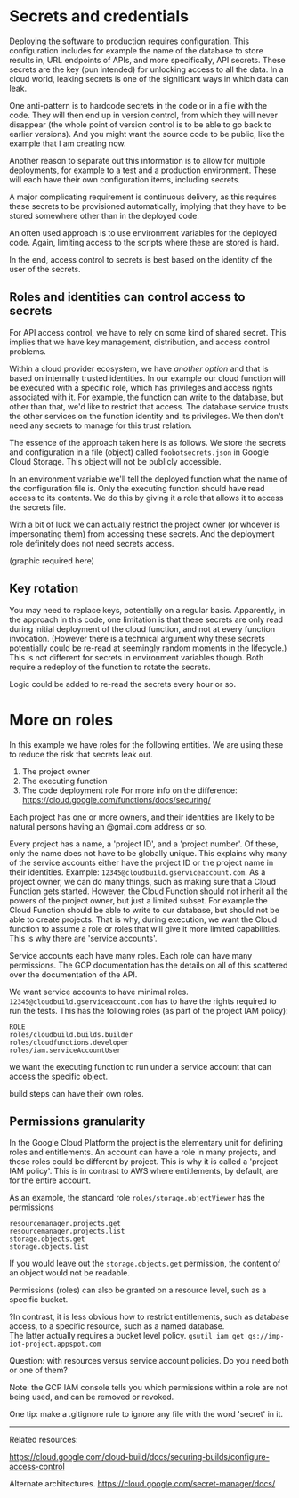 # Secrets and credentials
<!---
-->
Deploying the software to production requires configuration.
This configuration includes for example the name of the database to store
results in, URL endpoints of APIs, and more specifically,
API secrets.
These secrets are the key (pun intended) for unlocking access to all the data. In a cloud world,
leaking secrets is one of the significant ways in which data
can leak.

One anti-pattern is to hardcode secrets in the code or in a file with the code. They will then end up in version control,
from which they will never disappear (the whole point of version control is to be able to go back to earlier versions). And you might want the source code to be public,
like the example that I am creating now.

Another reason to separate out this information is to allow for multiple deployments, for example to a test and a production environment. These will each have their own configuration items, including secrets.

A major complicating requirement is continuous delivery, as this requires these secrets to be provisioned automatically, implying that they have to be stored somewhere other than in the deployed code.

An often used approach is to use environment variables for the deployed code. Again, limiting access to the scripts where these are stored is hard.

In the end, access control to secrets is best based on the identity of the user of the secrets.

## Roles and identities can control access to secrets
For API access control, we have to rely on some kind of shared secret. This implies that we have key management,
distribution, and access control problems.

Within a cloud provider ecosystem, we have _another option_ and that is based on internally trusted identities. In our example our cloud function will be executed with a specific role, which has privileges and access rights associated with it. For example, the function can write to the database, but other than that, we'd like to restrict that access. The database service trusts the other services on the function identity and its privileges. We then don't need any secrets to
manage for this trust relation.

The essence of the approach taken here is as follows.
We store the secrets and configuration in a file (object) called `foobotsecrets.json` in Google Cloud Storage.
This object will not be publicly accessible.

In an environment variable we'll tell the deployed function what the name of the configuration file is.
Only the executing function should have read access to its contents.
We do this by giving it a role that allows it to access the secrets file.

With a bit of luck we can actually restrict the project owner (or whoever is impersonating them) from accessing these secrets. And the deployment role definitely does not need secrets access.

(graphic required here)

## Key rotation
You may need to replace keys, potentially on a regular basis.
Apparently, in the approach in this code, one limitation is that these secrets are only read during initial deployment of the cloud function, and not at every function invocation. (However there is a technical argument why these secrets potentially could be re-read at seemingly random moments in the lifecycle.) This is not different for secrets in environment
variables though. Both require a redeploy of the function to rotate the secrets.

Logic could be added to re-read the secrets every hour or so.

# More on roles

In this example we have roles for the following entities. We are using these to reduce the risk that secrets leak out.
1. The project owner
2. The executing function
3. The code deployment role
For more info on the difference: https://cloud.google.com/functions/docs/securing/
<!---
Function identity: https://cloud.google.com/functions/docs/securing/function-identity
-->


Each project has one or more owners, and their identities
are likely to be natural persons having an @gmail.com address or so.

Every project has a name, a 'project ID', and a 'project number'. Of these, only the name does not have to be globally unique. This explains why many of the service accounts either have the project ID or the project name in their identities. Example: `12345@cloudbuild.gserviceaccount.com`.
As a project owner, we can do many things, such as making
sure that a Cloud Function gets started.
However, the Cloud Function should not inherit all the
powers of the project owner, but just a limited subset.
For example the Cloud Function should be able to write to
our database, but should not be able to create projects.
That is why, during execution, we want the Cloud function
to assume a role or roles that will give it more limited capabilities.
This is why there are 'service accounts'.

Service accounts each have many roles. Each role can have many permissions. The GCP documentation has the details on
all of this scattered over the documentation of the API.

We want service accounts to have minimal roles. `12345@cloudbuild.gserviceaccount.com` has to have the rights required to run the tests.
This has the following roles (as part of the project IAM policy):
<!---
gcloud projects get-iam-policy imp-iot-project  --flatten="bindings[].members" --format='table(bindings.role)' --filter="bindings.members:528
747726418@cloudbuild.gserviceaccount.com"
-->
```
ROLE
roles/cloudbuild.builds.builder
roles/cloudfunctions.developer
roles/iam.serviceAccountUser
```
we want the executing function to run under a service account that can access
the specific object.

build steps can have their own roles.


## Permissions granularity
In the Google Cloud Platform the project is the elementary unit for defining
roles and entitlements.
An account can have a role in many projects, and those
roles could be different by project.
This is why it is called a 'project IAM
policy'.
This is in contrast to AWS where entitlements, by default, are for the
entire account.

As an example, the standard role `roles/storage.objectViewer` has the permissions
```
resourcemanager.projects.get
resourcemanager.projects.list
storage.objects.get
storage.objects.list
```
If you would leave out the `storage.objects.get` permission, the content of an
object would not be readable.

Permissions (roles) can also be granted on a resource level, such as a specific
bucket.


?In contrast, it is less obvious how to restrict entitlements, such as database access, to a specific resource, such as a named database.   
The latter actually requires a bucket level policy.
`gsutil iam get gs://imp-iot-project.appspot.com`

Question: with resources versus service account policies. Do you need both or
one of them?

Note: the GCP IAM console tells you which permissions within a
role are not being used, and can be removed or revoked.

One tip: make a .gitignore rule to ignore any file with the word 'secret' in it.

---
Related resources:

https://cloud.google.com/cloud-build/docs/securing-builds/configure-access-control

Alternate architectures.
https://cloud.google.com/secret-manager/docs/
